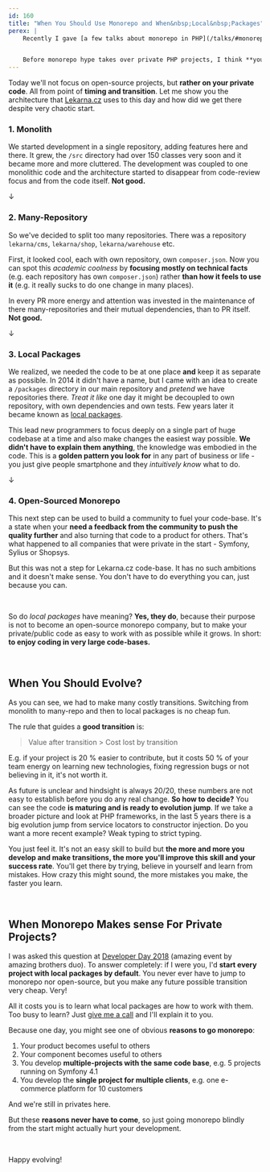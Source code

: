 ```yaml
---
id: 160
title: "When You Should Use Monorepo and When&nbsp;Local&nbsp;Packages"
perex: |
    Recently I gave [a few talks about monorepo in PHP](/talks/#monorepo/) and how to integrate it to companies in a useful way. I'm very happy to see many people already use it and know what problems it solves.


    Before monorepo hype takes over private PHP projects, I think **you should know about its limits**: When is the best time for you to go monorepo? When you gain less complexity while integrating it? How can you make the transition better? Is it really needed?
---
```


Today we'll not focus on open-source projects, but **rather on your private code**. All from point of **timing and transition**. Let me show you the architecture that [Lekarna.cz](https://www.lekarna.cz) uses to this day and how did we get there despite very chaotic start.

### 1. Monolith

We started development in a single repository, adding features here and there. It grew, the `/src` directory had over 150 classes very soon and it became more and more cluttered. The development was coupled to one monolithic code and the architecture started to disappear from code-review focus and from the code itself. **Not good.**

↓

### 2. Many-Repository

So we've decided to split too many repositories. There was a repository `lekarna/cms`, `lekarna/shop`, `lekarna/warehouse` etc.

First, it looked cool, each with own repository, own `composer.json`. Now you can spot this *academic coolness* by **focusing mostly on technical facts** (e.g. each repository has own `composer.json`) rather **than how it feels to use it** (e.g. it really sucks to do one change in many places).

In every PR more energy and attention was invested in the maintenance of there many-repositories and their mutual dependencies, than to PR itself. **Not good.**

↓

### 3. Local Packages

We realized, we needed the code to be at one place **and** keep it as separate as possible. In 2014 it didn't have a name, but I came with an idea to create a `/packages` directory in our main repository and *pretend* we have repositories there. *Treat it like* one day it might be decoupled to own repository, with own dependencies and own tests. Few years later it became known as [local packages](/blog/2017/12/25/composer-local-packages-for-dummies/).

This lead new programmers to focus deeply on a single part of huge codebase at a time and also make changes the easiest way possible. **We didn't have to explain them anything**, the knowledge was embodied in the code. This is a **golden pattern you look for** in any part of business or life - you just give people smartphone and they *intuitively know* what to do.

↓

### 4. Open-Sourced Monorepo

This next step can be used to build a community to fuel your code-base. It's a state when your **need a feedback from the community to push the quality further** and also turning that code to a product for others. That's what happened to all companies that were private in the start - Symfony, Sylius or Shopsys.

But this was not a step for Lekarna.cz code-base. It has no such ambitions and it doesn't make sense. You don't have to do everything you can, just because you can.

<br>

So do *local packages* have meaning? **Yes, they do**, because their purpose is not to become an open-source monorepo company, but to make your private/public code as easy to work with as possible while it grows. In short: **to enjoy coding in very large code-bases.**

<br>

## When You Should Evolve?

As you can see, we had to make many costly transitions. Switching from monolith to many-repo and then to local packages is no cheap fun.

The rule that guides a **good transition** is:

<blockquote class="blockquote text-center">
    Value after transition > Cost lost by transition
</blockquote>

E.g. if your project is 20 % easier to contribute, but it costs 50 % of your team energy on learning new technologies, fixing regression bugs or not believing in it, it's not worth it.

As future is unclear and hindsight is always 20/20, these numbers are not easy to establish before you do any real change. **So how to decide?** You can see the code **is maturing and is ready to evolution jump**. If we take a broader picture and look at PHP frameworks, in the last 5 years there is a big evolution jump from service locators to constructor injection. Do you want a more recent example? Weak typing to strict typing.

You just feel it. It's not an easy skill to build but **the more and more you develop and make transitions, the more you'll improve this skill and your success rate**. You'll get there by trying, believe in yourself and learn from mistakes. How crazy this might sound, the more mistakes you make, the faster you learn.

<br>

## When Monorepo Makes sense For Private Projects?

I was asked this question at [Developer Day 2018](https://www.hubbr.cz/udalosti/events/developer-day-2018) (amazing event by amazing brothers duo). To answer completely: if I were you, I'd **start every project with local packages by default**. You never ever have to jump to monorepo nor open-source, but you make any future possible transition very cheap. Very!

All it costs you is to learn what local packages are how to work with them. Too busy to learn? Just [give me a call](/contact) and I'll explain it to you.

Because one day, you might see one of obvious **reasons to go monorepo**:

1. Your product becomes useful to others
2. Your component becomes useful to others
3. You develop **multiple-projects with the same code base**, e.g. 5 projects running on Symfony 4.1
4. You develop the **single project for multiple clients**, e.g. one e-commerce platform for 10 customers

And we're still in privates here.

But these **reasons never have to come**, so just going monorepo blindly from the start might actually hurt your development.

<br>

Happy evolving!
